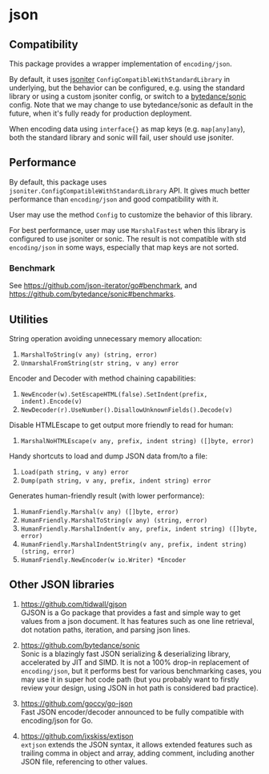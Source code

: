 # json

## Compatibility

This package provides a wrapper implementation of `encoding/json`.

By default, it uses [jsoniter] `ConfigCompatibleWithStandardLibrary` in underlying,
but the behavior can be configured, e.g.
using the standard library or using a custom jsoniter config,
or switch to a [bytedance/sonic] config.
Note that we may change to use bytedance/sonic as default in the future,
when it's fully ready for production deployment.

When encoding data using `interface{}` as map keys (e.g. `map[any]any`),
both the standard library and sonic will fail, user should use jsoniter.

[bytedance/sonic]: https://github.com/bytedance/sonic
[jsoniter]: https://github.com/json-iterator/go

## Performance

By default, this package uses `jsoniter.ConfigCompatibleWithStandardLibrary` API.
It gives much better performance than `encoding/json` and good compatibility with it.

User may use the method `Config` to customize the behavior of this library.

For best performance, user may use `MarshalFastest` when this library is
configured to use jsoniter or sonic. The result is not compatible with
std `encoding/json` in some ways, especially that map keys are not sorted.

### Benchmark

See https://github.com/json-iterator/go#benchmark,
and https://github.com/bytedance/sonic#benchmarks.

## Utilities

String operation avoiding unnecessary memory allocation:

1. `MarshalToString(v any) (string, error)`
2. `UnmarshalFromString(str string, v any) error`

Encoder and Decoder with method chaining capabilities:

1. `NewEncoder(w).SetEscapeHTML(false).SetIndent(prefix, indent).Encode(v)`
2. `NewDecoder(r).UseNumber().DisallowUnknownFields().Decode(v)`

Disable HTMLEscape to get output more friendly to read for human:

1. `MarshalNoHTMLEscape(v any, prefix, indent string) ([]byte, error)`

Handy shortcuts to load and dump JSON data from/to a file:

1. `Load(path string, v any) error`
2. `Dump(path string, v any, prefix, indent string) error`

Generates human-friendly result (with lower performance):

1. `HumanFriendly.Marshal(v any) ([]byte, error)`
2. `HumanFriendly.MarshalToString(v any) (string, error)`
3. `HumanFriendly.MarshalIndent(v any, prefix, indent string) ([]byte, error)`
4. `HumanFriendly.MarshalIndentString(v any, prefix, indent string) (string, error)`
5. `HumanFriendly.NewEncoder(w io.Writer) *Encoder`

## Other JSON libraries

1. https://github.com/tidwall/gjson <br>
   GJSON is a Go package that provides a fast and simple way to get values from a json document.
   It has features such as one line retrieval, dot notation paths, iteration, and parsing json lines.

2. https://github.com/bytedance/sonic <br>
   Sonic is a blazingly fast JSON serializing & deserializing library, accelerated by JIT and SIMD.
   It is not a 100% drop-in replacement of `encoding/json`, but it performs best for various
   benchmarking cases, you may use it in super hot code path (but you probably want to firstly
   review your design, using JSON in hot path is considered bad practice).

3. https://github.com/goccy/go-json <br>
   Fast JSON encoder/decoder announced to be fully compatible with encoding/json for Go.

4. https://github.com/jxskiss/extjson <br>
   `extjson` extends the JSON syntax, it allows extended features such as
   trailing comma in object and array, adding comment, including another JSON file,
   referencing to other values.

